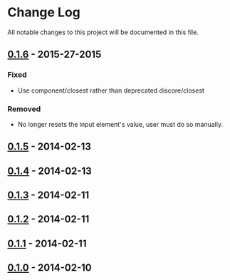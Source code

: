 # Change Log
All notable changes to this project will be documented in this file.

## [0.1.6] - 2015-27-2015
### Fixed
- Use component/closest rather than deprecated discore/closest

### Removed
- No longer resets the input element's value, user must do so manually.

## [0.1.5] - 2014-02-13

## [0.1.4] - 2014-02-13

## [0.1.3] - 2014-02-11

## [0.1.2] - 2014-02-11

## [0.1.1] - 2014-02-11

## [0.1.0] - 2014-02-10

[0.1.6]: https://github.com/jonathanong/autocomplete/compare/0.1.5...0.1.6
[0.1.5]: https://github.com/jonathanong/autocomplete/compare/0.1.4...0.1.5
[0.1.4]: https://github.com/jonathanong/autocomplete/compare/0.1.3...0.1.4
[0.1.3]: https://github.com/jonathanong/autocomplete/compare/0.1.2...0.1.3
[0.1.2]: https://github.com/jonathanong/autocomplete/compare/0.1.1...0.1.2
[0.1.1]: https://github.com/jonathanong/autocomplete/compare/0.1.0...0.1.1
[0.1.0]: https://github.com/jonathanong/autocomplete/compare/0.0.0...0.1.0

